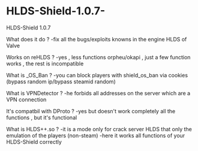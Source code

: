 # HLDS-Shield-1.0.7-
HLDS-Shield 1.0.7

What does it do ?
-fix all the bugs/exploits knowns in the engine HLDS of Valve

Works on reHLDS ?
-yes , less functions orpheu/okapi , just a few function works , the rest is incompatible

What is _OS_Ban ?
-you can block players with shield_os_ban <name> <reason> <time> via cookies (bypass random ip/bypass steamid random)

What is VPNDetector ?
-he forbids all addresses on the server which are a VPN connection
  
It's compatbil with DProto ?
-yes but doesn't work completely all the functions , but it's functional

What is HLDS++.so ?
-it is a mode only for crack server HLDS that only the emulation of the players (non-steam)
-here it works all functions of your HLDS-Shield correctly
